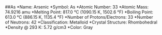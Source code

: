 ##As
*Name: Arsenic 
*Symbol: As 
*Atomic Number: 33 
*Atomic Mass: 74.9216 amu 
*Melting Point: 817.0 °C (1090.15 K, 1502.6 °F) 
*Boiling Point: 613.0 °C (886.15 K, 1135.4 °F) 
*Number of Protons/Electrons: 33 
*Number of Neutrons: 42 
*Classification: Metalloid 
*Crystal Structure: Rhombohedral 
*Density @ 293 K: 5.72 g/cm3 
*Color: Gray
